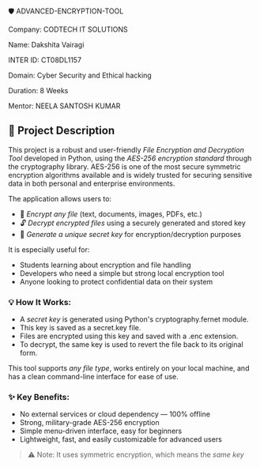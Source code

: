 🛡 ADVANCED-ENCRYPTION-TOOL

Company: CODTECH IT SOLUTIONS

Name: Dakshita Vairagi

INTER ID: CT08DL1157

Domain: Cyber Security and Ethical hacking

Duration: 8 Weeks

Mentor: NEELA SANTOSH KUMAR



## 🔐 Project Description

This project is a robust and user-friendly *File Encryption and Decryption Tool* developed in Python, using the *AES-256 encryption standard* through the cryptography library. AES-256 is one of the most secure symmetric encryption algorithms available and is widely trusted for securing sensitive data in both personal and enterprise environments.

The application allows users to:
- 🔐 *Encrypt any file* (text, documents, images, PDFs, etc.)
- 🔓 *Decrypt encrypted files* using a securely generated and stored key
- 🔑 *Generate a unique secret key* for encryption/decryption purposes

It is especially useful for:
- Students learning about encryption and file handling
- Developers who need a simple but strong local encryption tool
- Anyone looking to protect confidential data on their system

### 💡 How It Works:
- A *secret key* is generated using Python's cryptography.fernet module.
- This key is saved as a secret.key file.
- Files are encrypted using this key and saved with a .enc extension.
- To decrypt, the same key is used to revert the file back to its original form.

This tool supports *any file type*, works entirely on your local machine, and has a clean command-line interface for ease of use.

### ✨ Key Benefits:
- No external services or cloud dependency — 100% offline
- Strong, military-grade AES-256 encryption
- Simple menu-driven interface, easy for beginners
- Lightweight, fast, and easily customizable for advanced users

> ⚠ Note: It uses symmetric encryption, which means the *same key*
